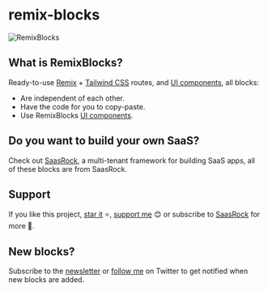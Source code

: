 # remix-blocks

![RemixBlocks](https://yahooder.sirv.com/remixblocks/seo/cover.png)

## What is RemixBlocks?

Ready-to-use [Remix](https://remix.run) + [Tailwind CSS](https://tailwindcss.com/) routes, and [UI components](/components), all blocks:

- Are independent of each other.
- Have the code for you to copy-paste.
- Use RemixBlocks [UI components](/components).

## Do you want to build your own SaaS?

Check out [SaasRock](http://saasrock.com/), a multi-tenant framework for building SaaS apps, all of these blocks are from SaasRock.

## Support

If you like this project, [star it](https://github.com/AlexandroMtzG/remix-blocks) ⭐, [support me](https://github.com/sponsors/AlexandroMtzG) 😊 or subscribe to [SaasRock](https://alexandromg.gumroad.com/l/SaasRock) for more 🚀.

## New blocks?

Subscribe to the [newsletter](https://saasrock.com/newsletter) or [follow me](https://twitter.com/AlexandroMtzG) on Twitter to get notified when new blocks are added.
